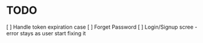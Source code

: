 # TODO

[ ] Handle token expiration case
[ ] Forget Password
[ ] Login/Signup scree - error stays as user start fixing it
